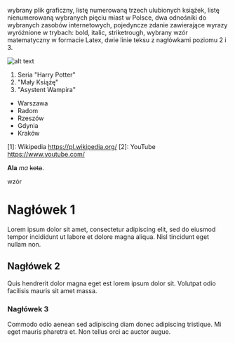 wybrany plik graficzny,
listę numerowaną trzech ulubionych książek,
listę nienumerowaną wybranych pięciu miast w Polsce,
dwa odnośniki do wybranych zasobów internetowych,
pojedyncze zdanie zawierające wyrazy wyróżnione w trybach: bold, italic, striketrough,
wybrany wzór matematyczny w formacie Latex,
dwie linie teksu z nagłówkami poziomu 2 i 3.


![alt text]( https://static.wikia.nocookie.net/disney/images/b/b3/Zygzak_mcqueen_art.png/revision/latest?cb=20170125154546&path-prefix=pl "Obrazek 1")

1. Seria "Harry Potter"
2. "Mały Książę"
3. "Asystent Wampira"

+  Warszawa
+  Radom
+  Rzeszów
+  Gdynia
+  Kraków

[1]: Wikipedia https://pl.wikipedia.org/
[2]: YouTube https://www.youtube.com/

**Ala** *ma* ~~kota~~.

wzór

# Nagłówek 1
Lorem ipsum dolor sit amet, consectetur adipiscing elit, sed do eiusmod tempor incididunt ut labore et dolore magna aliqua. Nisl tincidunt eget nullam non.
## Nagłówek 2
Quis hendrerit dolor magna eget est lorem ipsum dolor sit. Volutpat odio facilisis mauris sit amet massa. 
### Nagłówek 3
Commodo odio aenean sed adipiscing diam donec adipiscing tristique. Mi eget mauris pharetra et. Non tellus orci ac auctor augue. 
